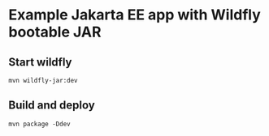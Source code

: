 # Example Jakarta EE app with Wildfly bootable JAR

## Start wildfly
```mvn wildfly-jar:dev```

## Build and deploy
```mvn package -Ddev```
